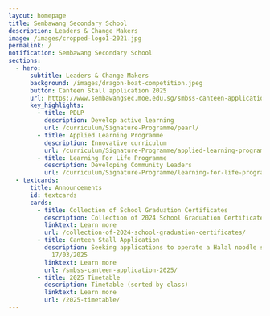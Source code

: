 ```yaml
---
layout: homepage
title: Sembawang Secondary School
description: Leaders & Change Makers
image: /images/cropped-logo1-2021.jpg
permalink: /
notification: Sembawang Secondary School
sections:
  - hero:
      subtitle: Leaders & Change Makers
      background: /images/dragon-boat-competition.jpeg
      button: Canteen Stall application 2025
      url: https://www.sembawangsec.moe.edu.sg/smbss-canteen-application-2025/
      key_highlights:
        - title: PDLP
          description: Develop active learning
          url: /curriculum/Signature-Programme/pearl/
        - title: Applied Learning Programme
          description: Innovative curriculum
          url: /curriculum/Signature-Programme/applied-learning-programme/
        - title: Learning For Life Programme
          description: Developing Community Leaders
          url: /curriculum/Signature-Programme/learning-for-life-programme/
  - textcards:
      title: Announcements
      id: textcards
      cards:
        - title: Collection of School Graduation Certificates
          description: Collection of 2024 School Graduation Certificates (SGC)
          linktext: Learn more
          url: /collection-of-2024-school-graduation-certificates/
        - title: Canteen Stall Application
          description: Seeking applications to operate a Halal noodle stall. Closing date,
            17/03/2025
          linktext: Learn more
          url: /smbss-canteen-application-2025/
        - title: 2025 Timetable
          description: Timetable (sorted by class)
          linktext: Learn more
          url: /2025-timetable/
---
```


